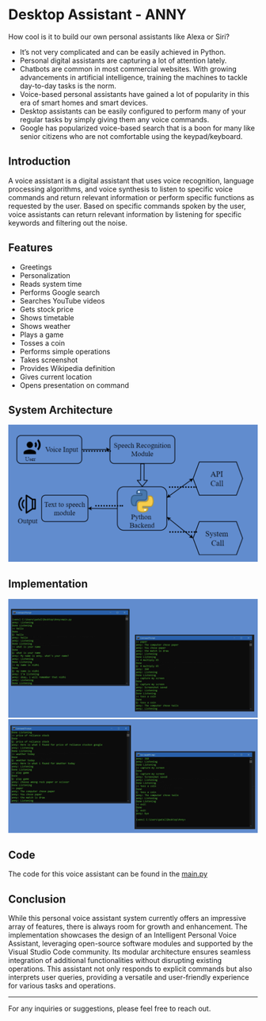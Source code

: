 # Desktop Assistant - ANNY

How cool is it to build our own personal assistants like Alexa or Siri?

- It’s not very complicated and can be easily achieved in Python.
- Personal digital assistants are capturing a lot of attention lately.
- Chatbots are common in most commercial websites. With growing advancements in artificial intelligence, training the machines to tackle day-to-day tasks is the norm.
- Voice-based personal assistants have gained a lot of popularity in this era of smart homes and smart devices.
- Desktop assistants can be easily configured to perform many of your regular tasks by simply giving them any voice commands.
- Google has popularized voice-based search that is a boon for many like senior citizens who are not comfortable using the keypad/keyboard.

## Introduction

A voice assistant is a digital assistant that uses voice recognition, language processing algorithms, and voice synthesis to listen to specific voice commands and return relevant information or perform specific functions as requested by the user. Based on specific commands spoken by the user, voice assistants can return relevant information by listening for specific keywords and filtering out the noise.

## Features

- Greetings
- Personalization
- Reads system time
- Performs Google search
- Searches YouTube videos
- Gets stock price
- Shows timetable
- Shows weather  
- Plays a game
- Tosses a coin
- Performs simple operations
- Takes screenshot
- Provides Wikipedia definition
- Gives current location 
- Opens presentation on command

## System Architecture 
![architecture](system_arc.png)

## Implementation

![Screenshot 1](image_1.png)
![Screenshot 2](image_2.png)
<!-- Add more screenshots as necessary -->

## Code

The code for this voice assistant can be found in the [main.py](main.py)

## Conclusion

While this personal voice assistant system currently offers an impressive array of features, there is always room for growth and enhancement. The implementation showcases the design of an Intelligent Personal Voice Assistant, leveraging open-source software modules and supported by the Visual Studio Code community. Its modular architecture ensures seamless integration of additional functionalities without disrupting existing operations. This assistant not only responds to explicit commands but also interprets user queries, providing a versatile and user-friendly experience for various tasks and operations.

---

For any inquiries or suggestions, please feel free to reach out.
